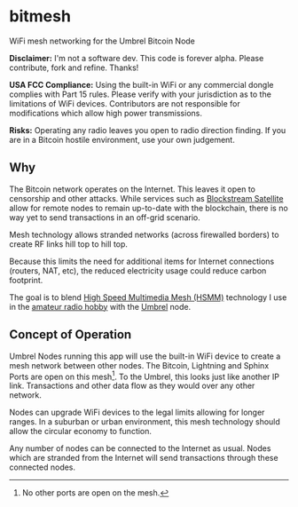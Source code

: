 # bitmesh
WiFi mesh networking for the Umbrel Bitcoin Node

**Disclaimer:** I'm not a software dev. This code is forever alpha. Please contribute, fork and refine. Thanks!

**USA FCC Compliance:** Using the built-in WiFi or any commercial dongle complies with Part 15 rules. Please verify with your jurisdiction as to the limitations of WiFi devices. Contributors are not responsible for modifications which allow high power transmissions. 

**Risks:** Operating any radio leaves you open to radio direction finding. If you are in a Bitcoin hostile environment, use your own judgement.

## Why 

The Bitcoin network operates on the Internet. This leaves it open to censorship and other attacks. While services such as [Blockstream Satellite](https://blockstream.com/satellite/) allow for remote nodes to remain up-to-date with the blockchain, there is no way yet to send transactions in an off-grid scenario.

Mesh technology allows stranded networks (across firewalled borders) to create RF links hill top to hill top. 

Because this limits the need for additional items for Internet connections (routers, NAT, etc), the reduced electricity usage could reduce carbon footprint. 

The goal is to blend [High Speed Multimedia Mesh (HSMM)](http://www.olsr.org/mediawiki/index.php/OLSR_network_deployments) technology I use in the [amateur radio hobby](https://www.arednmesh.org/) with the [Umbrel](https://getumbrel.com/) node. 

## Concept of Operation

Umbrel Nodes running this app will use the built-in WiFi device to create a mesh network between other nodes. The Bitcoin, Lightning and Sphinx Ports are open on this mesh[^1]. To the Umbrel, this looks just like another IP link. Transactions and other data flow as they would over any other network. 

Nodes can upgrade  WiFi devices to the legal limits allowing for longer ranges. In a suburban or urban environment, this mesh technology should allow the circular economy to function.

Any number of nodes can be connected to the Internet as usual. Nodes which are stranded from the Internet will send transactions through these connected nodes. 





[^1]: No other ports are open on the mesh. 